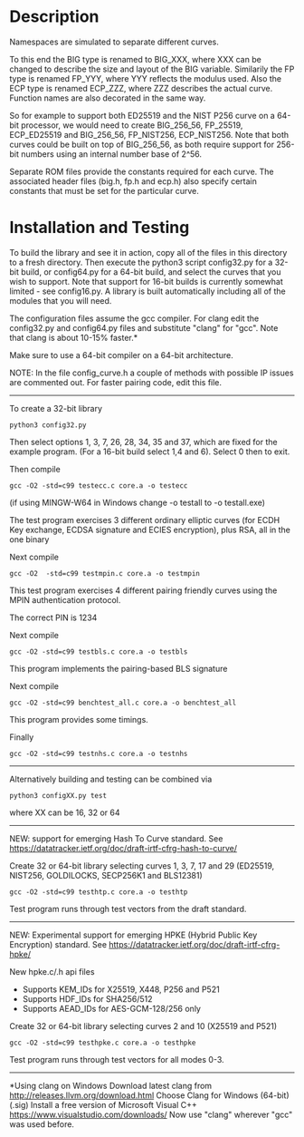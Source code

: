 # Description

Namespaces are simulated to separate different curves.

To this end the BIG type is renamed to BIG_XXX, where XXX can be changed to 
describe the size and layout of the BIG variable. Similarily the FP type 
is renamed FP_YYY, where YYY reflects the modulus used. Also the ECP type 
is renamed ECP_ZZZ, where ZZZ describes the actual curve. Function names 
are also decorated in the same way.

So for example to support both ED25519 and the NIST P256 curve on a 64-bit 
processor, we would need to create BIG_256_56, FP_25519, ECP_ED25519 and 
BIG_256_56, FP_NIST256, ECP_NIST256. Note that both curves could be built 
on top of BIG_256_56, as both require support for 256-bit numbers using 
an internal number base of 2^56.

Separate ROM files provide the constants required for each curve. The
associated header files (big.h, fp.h and ecp.h) also specify 
certain constants that must be set for the particular curve.


# Installation and Testing

To build the library and see it in action, copy all of the files in this 
directory to a fresh directory. Then execute the python3 script config32.py 
for a 32-bit build, or config64.py for a 64-bit build, and select the curves 
that you wish to support. Note that support for 16-bit builds is currently 
somewhat limited - see config16.py. A library is built automatically 
including all of the modules that you will need.

The configuration files assume the gcc compiler. For clang edit the
config32.py and config64.py files and substitute "clang" for "gcc".
Note that clang is about 10-15% faster.*

Make sure to use a 64-bit compiler on a 64-bit architecture.

NOTE: In the file config_curve.h a couple of methods with possible IP issues 
are commented out. For faster pairing code, edit this file.

---------------------------------------

To create a 32-bit library

    python3 config32.py


Then select options 1, 3, 7, 26, 28, 34, 35 and 37, which are fixed for the example 
program. (For a 16-bit build select 1,4 and 6). Select 0 then to exit.

Then compile

    gcc -O2 -std=c99 testecc.c core.a -o testecc

(if using MINGW-W64 in Windows change -o testall to -o testall.exe)

The test program exercises 3 different ordinary elliptic curves (for ECDH 
Key exchange, ECDSA signature and ECIES encryption), plus RSA, all in the 
one binary

Next compile

    gcc -O2  -std=c99 testmpin.c core.a -o testmpin

This test program exercises 4 different pairing friendly curves using 
the MPIN authentication protocol.

The correct PIN is 1234


Next compile

    gcc -O2 -std=c99 testbls.c core.a -o testbls

This program implements the pairing-based BLS signature


Next compile 

    gcc -O2 -std=c99 benchtest_all.c core.a -o benchtest_all


This program provides some timings.

Finally

    gcc -O2 -std=c99 testnhs.c core.a -o testnhs

----------------------------------------

Alternatively building and testing can be combined via

    python3 configXX.py test

where XX can be 16, 32 or 64

-------------------------------------------------

NEW: support for emerging Hash To Curve standard.
See https://datatracker.ietf.org/doc/draft-irtf-cfrg-hash-to-curve/


Create 32 or 64-bit library selecting curves 1, 3, 7, 17 and 29 (ED25519, NIST256, GOLDILOCKS, SECP256K1 and BLS12381)

    gcc -O2 -std=c99 testhtp.c core.a -o testhtp

Test program runs through test vectors from the draft standard.

-----------------------------------------

NEW: Experimental support for emerging HPKE (Hybrid Public Key Encryption) standard.
See https://datatracker.ietf.org/doc/draft-irtf-cfrg-hpke/

New hpke.c/.h api files

- Supports KEM_IDs for X25519, X448, P256 and P521
- Supports HDF_IDs for SHA256/512
- Supports AEAD_IDs for AES-GCM-128/256 only

Create 32 or 64-bit library selecting curves 2 and 10 (X25519 and P521)

    gcc -O2 -std=c99 testhpke.c core.a -o testhpke

Test program runs through test vectors for all modes 0-3.

---------------------------------------------------

*Using clang on Windows
Download latest clang from http://releases.llvm.org/download.html
Choose Clang for Windows (64-bit) (.sig) 
Install a free version of Microsoft Visual C++ https://www.visualstudio.com/downloads/
Now use "clang" wherever "gcc" was used before.
